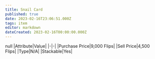 ```yaml
---
title: Snail Card
published: true
date: 2023-02-16T23:06:51.000Z
tags: item
editor: markdown
dateCreated: 2023-02-16T00:00:00.000Z
---
```


null
|Attribute|Value|
|-|-|
|Purchase Price|9,000 Flips|
|Sell Price|4,500 Flips|
|Type|N/A|
|Stackable|Yes|

